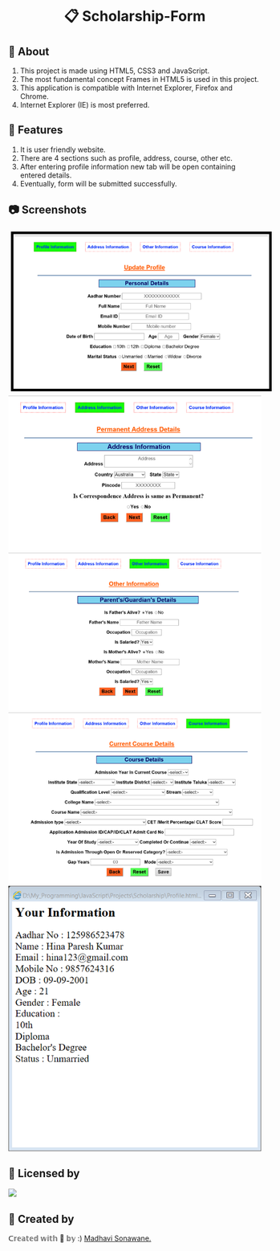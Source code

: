 <h1 align=center><p>&#128203; Scholarship-Form</p></h1>
<!--h2>&#127919; About</h2-->
<h2>&#128204 About</h2>
<ol>
  <li> This project is made using HTML5, CSS3 and JavaScript. </li>
  <li> The most fundamental concept Frames in HTML5 is used in this project. </li>
  <li> This application is compatible with Internet Explorer, Firefox and Chrome. </li>
  <li> Internet Explorer (IE) is most preferred. </li>
</ol>

<h2>&#128640; Features</h2>
<ol>
  <li> It is user friendly website. </li>
  <li> There are 4 sections such as profile, address, course, other etc. </li>
  <li> After entering profile information new tab will be open containing entered details. </li>
  <li> Eventually, form will be submitted successfully. </li>
</ol>

<h2>&#128247; Screenshots </h2>
<img src="https://github.com/CODING-Enthusiast9857/Scholarship-Form/blob/main/assets/Profile.png" alt="profile" style="border:5px solid #000000; padding:3px; margin:5px;">
<img src="https://github.com/CODING-Enthusiast9857/Scholarship-Form/blob/main/assets/address.png" alt="address">
<img src="https://github.com/CODING-Enthusiast9857/Scholarship-Form/blob/main/assets/other.png" alt="other">
<img src="https://github.com/CODING-Enthusiast9857/Scholarship-Form/blob/main/assets/course.png" alt="course">
<img src="https://github.com/CODING-Enthusiast9857/Scholarship-Form/blob/main/assets/Info.png" alt="InfoFile">

<h2>📝 Licensed by </h2>
<img src="https://img.shields.io/github/license/payloadbox/xss-payload-list">
    
<h2>&#128105; Created by </h2>
<p>ᑕ𝕣𝕖𝕒𝕥𝕖𝕕 𝕨𝕚𝕥𝕙 &#129293; 𝕓𝕪 :)
<a href="https://github.com/CODING-Enthusiast9857" target="_blank">Madhavi Sonawane.</a>
</p>
